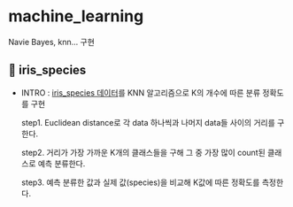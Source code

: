 # machine_learning
Navie Bayes, knn... 구현



## 📂 iris_species
- INTRO : [iris_species 데이터](https://www.kaggle.com/datasets/uciml/iris?resource=download)를 KNN 알고리즘으로 K의 개수에 따른 분류 정확도를 구현


  step1. Euclidean distance로 각 data 하나씩과 나머지 data들 사이의 거리를 구한다.

  
  step2. 거리가 가장 가까운 K개의 클래스들을 구해 그 중 가장 많이 count된 클래스로 예측 분류한다.

  
  step3. 예측 분류한 값과 실제 값(species)을 비교해 K값에 따른 정확도를 측정한다.
  
